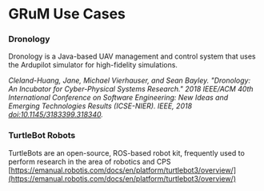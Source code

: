 # GRuM Use Cases


### Dronology

 Dronology is a Java-based UAV management and control system that uses the Ardupilot simulator for high-fidelity simulations.
 
_Cleland-Huang, Jane, Michael Vierhauser, and Sean Bayley. "Dronology: An Incubator for Cyber-Physical Systems Research." 2018 IEEE/ACM 40th International Conference on Software Engineering: New Ideas and Emerging Technologies Results (ICSE-NIER). IEEE, 2018 [doi:10.1145/3183399.318340](http://dx.doi.org/10.1145/3183399.318340)._
 

### TurtleBot Robots

TurtleBots are an open-source, ROS-based robot kit, frequently used to perform research in the area of robotics and CPS
[https://emanual.robotis.com/docs/en/platform/turtlebot3/overview/](https://emanual.robotis.com/docs/en/platform/turtlebot3/overview/)
